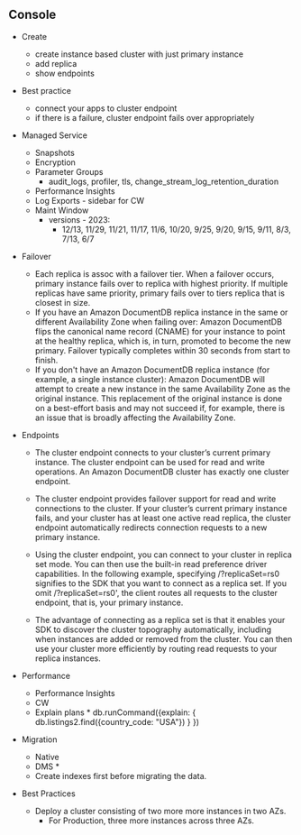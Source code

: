 ## Console
- Create
  - create instance based cluster with just primary instance
  - add replica
  - show endpoints 
- Best practice 
  - connect your apps to cluster endpoint
  - if there is a failure, cluster endpoint fails over appropriately

- Managed Service
  - Snapshots
  - Encryption
  - Parameter Groups
    - audit_logs, profiler, tls, change_stream_log_retention_duration
  - Performance Insights
  - Log Exports - sidebar for CW
  - Maint Window
    - versions - 2023:
      - 12/13, 11/29, 11/21, 11/17, 11/6, 10/20, 9/25, 9/20, 9/15, 9/11, 8/3, 7/13, 6/7 

- Failover
  - Each replica is assoc with a failover tier. When a failover occurs, primary instance fails over to replica with highest priority. If multiple replicas have same priority, primary fails over to tiers replica that is closest in size.
  - If you have an Amazon DocumentDB replica instance in the same or different Availability Zone when failing over: Amazon DocumentDB flips the canonical name record (CNAME) for your instance to point at the healthy replica, which is, in turn, promoted to become the new primary. Failover typically completes within 30 seconds from start to finish.
  - If you don't have an Amazon DocumentDB replica instance (for example, a single instance cluster): Amazon DocumentDB will attempt to create a new instance in the same Availability Zone as the original instance. This replacement of the original instance is done on a best-effort basis and may not succeed if, for example, there is an issue that is broadly affecting the Availability Zone.

- Endpoints
  - The cluster endpoint connects to your cluster’s current primary instance. The cluster endpoint can be used for read and write operations. An Amazon DocumentDB cluster has exactly one cluster endpoint.

  - The cluster endpoint provides failover support for read and write connections to the cluster. If your cluster’s current primary instance fails, and your cluster has at least one active read replica, the cluster endpoint automatically redirects connection requests to a new primary instance.

  - Using the cluster endpoint, you can connect to your cluster in replica set mode. You can then use the built-in read preference driver capabilities. In the following example, specifying /?replicaSet=rs0 signifies to the SDK that you want to connect as a replica set. If you omit /?replicaSet=rs0', the client routes all requests to the cluster endpoint, that is, your primary instance.

  - The advantage of connecting as a replica set is that it enables your SDK to discover the cluster topography automatically, including when instances are added or removed from the cluster. You can then use your cluster more efficiently by routing read requests to your replica instances.


- Performance
  - Performance Insights
  - CW
  - Explain plans *
db.runCommand({explain:
  { db.listings2.find({country_code: "USA"}) }
})

- Migration
  - Native
  - DMS *
  - Create indexes first before migrating the data.

- Best Practices
  - Deploy a cluster consisting of two more more instances in two AZs.
    - For Production, three more instances across three AZs.



